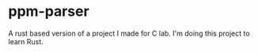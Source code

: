 # ppm-parser

A rust based version of a project I made for C lab. I'm doing this project to learn Rust.
